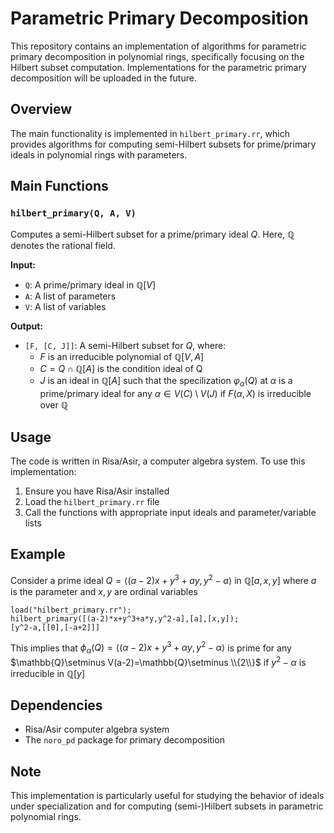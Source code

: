 # Parametric Primary Decomposition

This repository contains an implementation of algorithms for parametric primary decomposition in polynomial rings, specifically focusing on the Hilbert subset computation. Implementations for the parametric primary decomposition will be uploaded in the future. 

## Overview

The main functionality is implemented in `hilbert_primary.rr`, which provides algorithms for computing semi-Hilbert subsets for prime/primary ideals in polynomial rings with parameters.

## Main Functions

### `hilbert_primary(Q, A, V)`
Computes a semi-Hilbert subset for a prime/primary ideal $Q$. Here, $\mathbb{Q}$ denotes the rational field.

**Input:**
- `Q`: A prime/primary ideal in $\mathbb{Q}[V]$
- `A`: A list of parameters
- `V`: A list of variables

**Output:**
- `[F, [C, J]]`: A semi-Hilbert subset for $Q$, where:
  - $F$ is an irreducible polynomial of $\mathbb{Q}[V,A]$
  - $C = Q\cap \mathbb{Q}[A]$ is the condition ideal of Q
  - $J$ is an ideal in $\mathbb{Q}[A]$
  such that the specilization $\varphi_\alpha(Q)$ at $\alpha$ is a prime/primary ideal for any $\alpha\in V(C)\setminus V(J)$ if $F(\alpha,X)$ is irreducible over $\mathbb{Q}$

## Usage

The code is written in Risa/Asir, a computer algebra system. To use this implementation:

1. Ensure you have Risa/Asir installed
2. Load the `hilbert_primary.rr` file
3. Call the functions with appropriate input ideals and parameter/variable lists

## Example

Consider a prime ideal $Q=\langle (a-2)x+y^3+ay,y^2-a\rangle$ in $\mathbb{Q}[a,x,y]$ where $a$ is the parameter and $x,y$ are ordinal variables

```
load("hilbert_primary.rr");
hilbert_primary([(a-2)*x+y^3+a*y,y^2-a],[a],[x,y]);
[y^2-a,[[0],[-a+2]]]
```

This implies that $\phi_\alpha(Q)=\langle (\alpha -2)x+y^3+\alpha y,y^2-\alpha \rangle$ is prime for any $\mathbb{Q}\setminus V(a-2)=\mathbb{Q}\setminus \\{2\\}$ if $y^2-\alpha$ is irreducible in $\mathbb{Q}[y]$

## Dependencies

- Risa/Asir computer algebra system
- The `noro_pd` package for primary decomposition

## Note

This implementation is particularly useful for studying the behavior of ideals under specialization and for computing (semi-)Hilbert subsets in parametric polynomial rings.